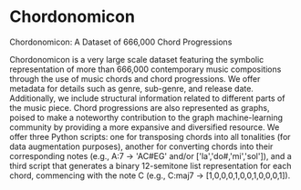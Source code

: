 # Chordonomicon
Chordonomicon: A Dataset of 666,000 Chord Progressions

Chordonomicon is a very large scale dataset featuring the symbolic representation of more than 666,000 contemporary music compositions through the use of music chords and chord progressions. We offer metadata for details such as genre, sub-genre, and release date. Additionally, we include structural information related to different parts of the music piece. Chord progressions are also represented as graphs, poised to make a noteworthy contribution to the graph machine-learning community by providing a more expansive and diversified resource. We offer three Python scripts: one for transposing chords into all tonalities (for data augmentation purposes), another for converting chords into their corresponding notes (e.g., A:7 → 'AC\#EG' and/or ['la','do\#,'mi','sol']), and a third script that generates a binary 12-semitone list representation for each chord, commencing with the note C (e.g., C:maj7 → [1,0,0,0,1,0,0,1,0,0,0,1]).

